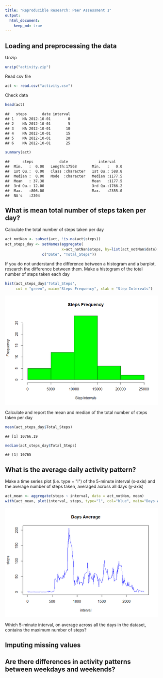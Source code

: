 ```yaml
---
title: "Reproducible Research: Peer Assessment 1"
output: 
  html_document:
    keep_md: true
---
```



## Loading and preprocessing the data

Unzip

```r
unzip("activity.zip")
```
Read csv file

```r
act <- read.csv("activity.csv")
```
Check data

```r
head(act)
```

```
##   steps       date interval
## 1    NA 2012-10-01        0
## 2    NA 2012-10-01        5
## 3    NA 2012-10-01       10
## 4    NA 2012-10-01       15
## 5    NA 2012-10-01       20
## 6    NA 2012-10-01       25
```

```r
summary(act)
```

```
##      steps            date              interval     
##  Min.   :  0.00   Length:17568       Min.   :   0.0  
##  1st Qu.:  0.00   Class :character   1st Qu.: 588.8  
##  Median :  0.00   Mode  :character   Median :1177.5  
##  Mean   : 37.38                      Mean   :1177.5  
##  3rd Qu.: 12.00                      3rd Qu.:1766.2  
##  Max.   :806.00                      Max.   :2355.0  
##  NA's   :2304
```

## What is mean total number of steps taken per day?

Calculate the total number of steps taken per day


```r
act_notNan <- subset(act, !is.na(act$steps))
act_steps_day <- setNames(aggregate(
                          x=act_notNan$steps, by=list(act_notNan$date), sum), 
                 c("Date", "Total_Steps"))
```

If you do not understand the difference between a histogram and a barplot, 
research the difference between them. Make a histogram of the total number 
of steps taken each day


```r
hist(act_steps_day$'Total_Steps', 
     col = "green", main="Steps Frequency", xlab = "Step Intervals")
```

![](PA1_template_files/figure-html/hist-1.png)<!-- -->

Calculate and report the mean and median of the total number of steps taken 
per day


```r
mean(act_steps_day$Total_Steps)
```

```
## [1] 10766.19
```

```r
median(act_steps_day$Total_Steps)
```

```
## [1] 10765
```

## What is the average daily activity pattern?

Make a time series plot (i.e. type = "l") of the 5-minute interval (x-axis) 
and the average number of steps taken, averaged across all days (y-axis)


```r
act_mean <- aggregate(steps ~ interval, data = act_notNan, mean)
with(act_mean, plot(interval, steps, type="l", col="blue", main="Days Average"))
```

![](PA1_template_files/figure-html/average-1.png)<!-- -->

Which 5-minute interval, on average across all the days in the dataset, contains the maximum number of steps?



## Imputing missing values



## Are there differences in activity patterns between weekdays and weekends?

